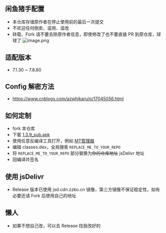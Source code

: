 ## 闲鱼猪手配置
- 本仓库存储原作者在停止使用前的最后一次提交
- 不欢迎任何倒卖、滥用、滥改
- 转载、Fork 请不要去除原作者信息，即使修改了也不要直接 PR 到原仓库，球球了
![image.png](https://s2.loli.net/2023/04/18/63ayU8Tz2HvGs5V.png)

## 适配版本
- 7.1.30 ~ 7.8.80

## Config 解密方法

- https://www.cnblogs.com/azwhikaru/p/17045056.html

## 如何定制
- fork 本仓库
- 下载 [1.3.9_sub.apk](https://github.com/azwhikaru/fish_helper_config/blob/main/1.3.9_sub.apk)
- 使用任意反编译工具打开，例如 [MT管理器](https://www.coolapk.com/apk/21048)
- 编辑 classes.dex，全局搜索 `REPLACE_ME_TO_YOUR_REPO` 
- 将 `REPLACE_ME_TO_YOUR_REPO` 部分替换为~~你的仓库地址~~ jsDelivr 地址
- 回编译并签名

## 使用 jsDelivr
- Release 版本已使用 jsd.cdn.zzko.cn 镜像，第三方镜像不保证稳定性，如有必要还请 Fork 后使用自己的地址

## 懒人
- 如果不想自己改，可以去 Release 找我改好的
